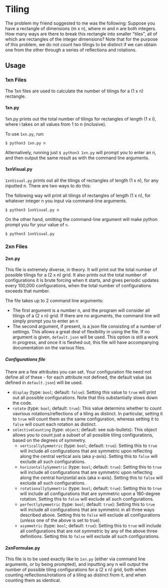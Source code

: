 # Tiling

The problem my friend suggested to me was the following:
Suppose you have a rectangle of dimensions (m x n), where m and n are both integers. How many ways are there to break this rectangle into smaller "tiles", all of which are rectangles of the integer dimensions?
Note that for the purpose of this problem, we do not count two tilings to be distinct if we can obtain one from the other through a series of reflections and rotations.

## Usage
### 1xn Files
The 1xn files are used to calculate the number of tilings for a (1 x n) rectangle.

#### 1xn.py
1xn.py prints out the total number of tilings for rectangles of length (1 x i), where i takes on all values from 1 to n (inclusive).

To use `1xn.py`, run:

```
$ python3 1xn.py n
```
Alternatively, running just `$ python3 1xn.py` will prompt you to enter an n, and then output the same result as with the command line arguments.

#### 1xnVisual.py
`1xnVisual.py` prints out all the tilings of rectangles of length (1 x n), for any inputted n. There are two ways to do this:

The following way will print all tilings of rectangles of length (1 x n), for whatever integer n you input via command-line arguments.
```
$ python3 1xnVisual.py n
```

On the other hand, omitting the command-line argument will make python prompt you for your value of `n`.
```
$ python3 1xnVisual.py
```

### 2xn Files
#### 2xn.py
This file is extremely diverse, in theory. It will print out the total number of possible tilings for a (2 x n) grid. It also prints out the total number of configurations it is brute forcing when it starts, and gives periodic updates every 100,000 configurations, when the total number of configurations exceeds that number.

The file takes up to 2 command line arguments:

* The first argument is a number n, and the program will consider all tilings of a (2 x n) grid. If there are no arguments, the command line will simply prompt you to enter an n
* The second argument, if present, is a json file consisting of a number of settings. This allows a great deal of flexibility in using the file. If no argument is given, `default.json` will be used. This option is still a work in progress, and once it is fleshed out, this file will have accompanying documentation on the various files.

##### Configurations file

There are a few attributes you can set. Your configuration file need not define all of these - for each attribute not defined, the default value (as defined in `default.json`) will be used.

* `display` (type: `bool`; default: `false`): Setting this value to `true` will print out all possible configurations. Note that this substantially slows down the code.
* `rotate` (type: `bool`; default: `true`): This value determins whether to count vavrious rotations/reflections of a tiling as distinct. In particular, setting it to `true` will count them as the same configuration, whereas setting it to `false` will count each rotation as distinct.
* `selectiveCounting` (type: `object`; default: see sub-bullets): This object allows you to count just a subset of all possible tiling configurations, based on the degrees of symmetry.
  * `verticallySymmetric` (type: `bool`; default: `true`): Setting this to `true` will include all configurations that are symmetric upon reflecting along the central vertical axis (aka y-axis). Setting this to `false` will exclude all such configurations.
  * `horizontallySymmetric` (type: `bool`; default: `true`): Setting this to `true` will include all configurations that are symmetric upon reflecting along the central horizontal axis (aka x-axis). Setting this to `false` will exclude all such configurations.
  * `rotationallySymmetric` (type: `bool`; default: `true`): Setting this to `true` will include all configurations that are symmetric upon a 180-degree rotation. Setting this to `false` will exclude all such configurations.
  * `perfectlySymmetric` (type: `bool`; default: `true`): Setting this to `true` will include all configurations that are symmetric in all three ways described above. Setting this to `false` will exclude all configurations (_unless_ one of the above is set to true).
  * `asymmetric` (type: `bool`; default: `true`): Setting this to `true` will include all configurations that are not symmetric by any of the above three definitions. Setting this to `false` will exclude all such configurations.

#### 2xnFormulae.py
This file is to be used exactly like to `1xn.py` (either via command line arguments, or by being prompted), and inputting any n will output the number of possible tiling configurations for a (2 x n) grid, both when counting reflections/rotations of a tiling as distinct from it, and when counting them as identical.
